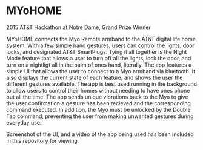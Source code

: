 # MYoHOME
2015 AT&amp;T Hackathon at Notre Dame, Grand Prize Winner

MYoHOME connects the Myo Remote armband to the AT&T digital life home system. With a few simple hand gestures, users can control the lights, door locks, and designated AT&T SmartPlugs. Tying it all together is the Night Mode feature that allows a user to turn off all the lights, lock the door, and turn on a nightligt all in the palm of ones hand, literally. The app features a simple UI that allows the user to connect to a Myo armband via bluetooth. It also displays the current state of each feature, and shows the user the different gestures available. The app is best used running in the background to allow users to control their homes without needing to have ones phone out all the time. The app sends unique vibrations back to the Myo to give the user confirmation a gesture has been recieved and the corresponding command executed. In addition, the Myo must be unlocked by the Double Tap command, preventing the user from making unwanted gestures during everyday use.

Screenshot of the UI, and a video of the app being used has been included in this repository for viewing.
